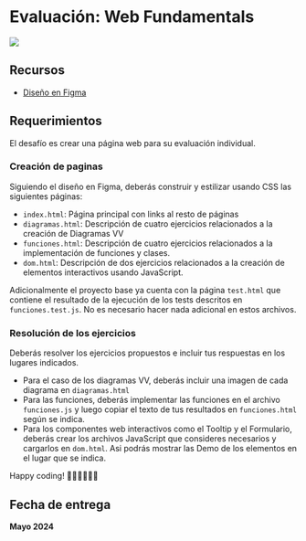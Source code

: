 # Evaluación: Web Fundamentals

<img src="https://res.cloudinary.com/dwdgpw20b/image/upload/v1697137102/illustrations/ev-web-dev_wfrkmg.png" />

## Recursos

- <a href="https://www.figma.com/file/L1RAjebb6Wf7m78NT2Czzt/Web-Fundamentals-Individual?type=design&node-id=0%3A1&mode=design" target="_blank">Diseño en Figma</a>

## Requerimientos

El desafío es crear una página web para su evaluación individual.

### Creación de paginas

Siguiendo el diseño en Figma, deberás construir y estilizar usando CSS las siguientes páginas:

- `index.html`: Página principal con links al resto de páginas
- `diagramas.html`: Descripción de cuatro ejercicios relacionados a la creación de Diagramas VV
- `funciones.html`: Descripción de cuatro ejercicios relacionados a la implementación de funciones y clases.
- `dom.html`: Descripción de dos ejercicios relacionados a la creación de elementos interactivos usando JavaScript.

Adicionalmente el proyecto base ya cuenta con la página `test.html` que contiene el resultado de la ejecución de los tests descritos en `funciones.test.js`. No es necesario hacer nada adicional en estos archivos.

### Resolución de los ejercicios

Deberás resolver los ejercicios propuestos e incluir tus respuestas en los lugares indicados.

- Para el caso de los diagramas VV, deberás incluir una imagen de cada diagrama en `diagramas.html`
- Para las funciones, deberás implementar las funciones en el archivo `funciones.js` y luego copiar el texto de tus resultados en `funciones.html` según se indica.
- Para los componentes web interactivos como el Tooltip y el Formulario, deberás crear los archivos JavaScript que consideres necesarios y cargarlos en `dom.html`. Asi podrás mostrar las Demo de los elementos en el lugar que se indica.


Happy coding! 🧑‍💻🧑‍💻🧑‍💻

## Fecha de entrega

**Mayo 2024**

